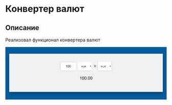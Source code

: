 # Конвертер валют

## Описание

Реализовал функционал конвертера валют

![Пример конвертера](currency-converter.png)